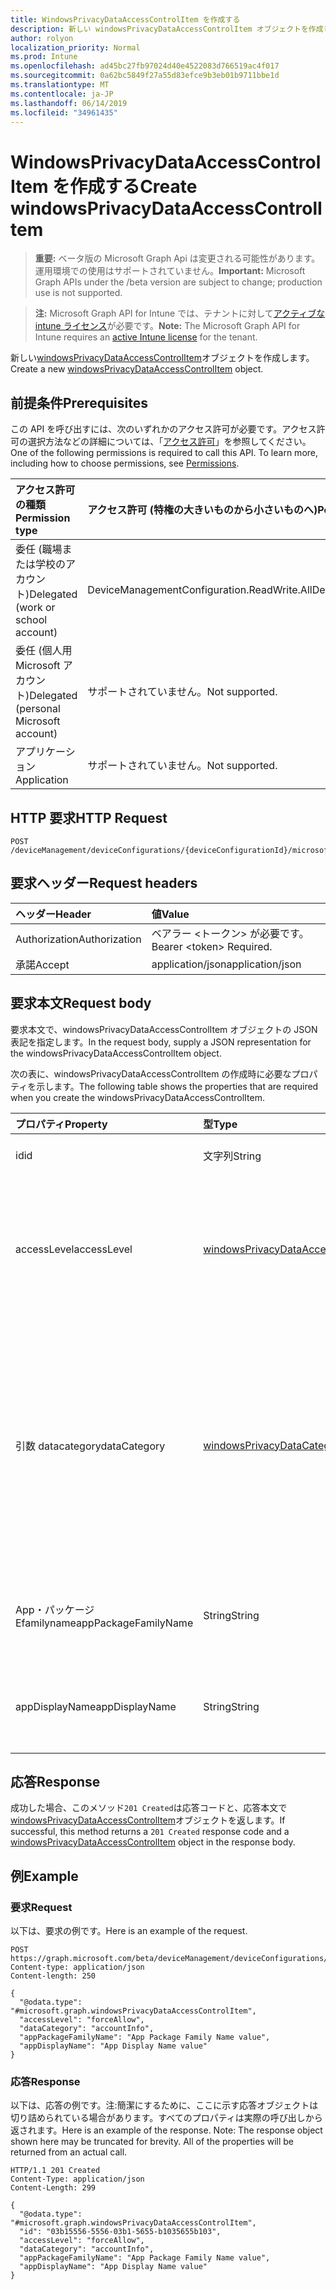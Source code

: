 ```yaml
---
title: WindowsPrivacyDataAccessControlItem を作成する
description: 新しい windowsPrivacyDataAccessControlItem オブジェクトを作成します。
author: rolyon
localization_priority: Normal
ms.prod: Intune
ms.openlocfilehash: ad45bc27fb97024d40e4522083d766519ac4f017
ms.sourcegitcommit: 0a62bc5849f27a55d83efce9b3eb01b9711bbe1d
ms.translationtype: MT
ms.contentlocale: ja-JP
ms.lasthandoff: 06/14/2019
ms.locfileid: "34961435"
---
```

# <a name="create-windowsprivacydataaccesscontrolitem"></a><span data-ttu-id="6837c-103">WindowsPrivacyDataAccessControlItem を作成する</span><span class="sxs-lookup"><span data-stu-id="6837c-103">Create windowsPrivacyDataAccessControlItem</span></span>

> <span data-ttu-id="6837c-104">**重要:** ベータ版の Microsoft Graph Api は変更される可能性があります。運用環境での使用はサポートされていません。</span><span class="sxs-lookup"><span data-stu-id="6837c-104">**Important:** Microsoft Graph APIs under the /beta version are subject to change; production use is not supported.</span></span>

> <span data-ttu-id="6837c-105">**注:** Microsoft Graph API for Intune では、テナントに対して[アクティブな intune ライセンス](https://go.microsoft.com/fwlink/?linkid=839381)が必要です。</span><span class="sxs-lookup"><span data-stu-id="6837c-105">**Note:** The Microsoft Graph API for Intune requires an [active Intune license](https://go.microsoft.com/fwlink/?linkid=839381) for the tenant.</span></span>

<span data-ttu-id="6837c-106">新しい[windowsPrivacyDataAccessControlItem](../resources/intune-deviceconfig-windowsprivacydataaccesscontrolitem.md)オブジェクトを作成します。</span><span class="sxs-lookup"><span data-stu-id="6837c-106">Create a new [windowsPrivacyDataAccessControlItem](../resources/intune-deviceconfig-windowsprivacydataaccesscontrolitem.md) object.</span></span>

## <a name="prerequisites"></a><span data-ttu-id="6837c-107">前提条件</span><span class="sxs-lookup"><span data-stu-id="6837c-107">Prerequisites</span></span>
<span data-ttu-id="6837c-p101">この API を呼び出すには、次のいずれかのアクセス許可が必要です。アクセス許可の選択方法などの詳細については、「[アクセス許可](/graph/permissions-reference)」を参照してください。</span><span class="sxs-lookup"><span data-stu-id="6837c-p101">One of the following permissions is required to call this API. To learn more, including how to choose permissions, see [Permissions](/graph/permissions-reference).</span></span>

|<span data-ttu-id="6837c-110">アクセス許可の種類</span><span class="sxs-lookup"><span data-stu-id="6837c-110">Permission type</span></span>|<span data-ttu-id="6837c-111">アクセス許可 (特権の大きいものから小さいものへ)</span><span class="sxs-lookup"><span data-stu-id="6837c-111">Permissions (from most to least privileged)</span></span>|
|:---|:---|
|<span data-ttu-id="6837c-112">委任 (職場または学校のアカウント)</span><span class="sxs-lookup"><span data-stu-id="6837c-112">Delegated (work or school account)</span></span>|<span data-ttu-id="6837c-113">DeviceManagementConfiguration.ReadWrite.All</span><span class="sxs-lookup"><span data-stu-id="6837c-113">DeviceManagementConfiguration.ReadWrite.All</span></span>|
|<span data-ttu-id="6837c-114">委任 (個人用 Microsoft アカウント)</span><span class="sxs-lookup"><span data-stu-id="6837c-114">Delegated (personal Microsoft account)</span></span>|<span data-ttu-id="6837c-115">サポートされていません。</span><span class="sxs-lookup"><span data-stu-id="6837c-115">Not supported.</span></span>|
|<span data-ttu-id="6837c-116">アプリケーション</span><span class="sxs-lookup"><span data-stu-id="6837c-116">Application</span></span>|<span data-ttu-id="6837c-117">サポートされていません。</span><span class="sxs-lookup"><span data-stu-id="6837c-117">Not supported.</span></span>|

## <a name="http-request"></a><span data-ttu-id="6837c-118">HTTP 要求</span><span class="sxs-lookup"><span data-stu-id="6837c-118">HTTP Request</span></span>
<!-- {
  "blockType": "ignored"
}
-->
``` http
POST /deviceManagement/deviceConfigurations/{deviceConfigurationId}/microsoft.graph.windows10GeneralConfiguration/privacyAccessControls
```

## <a name="request-headers"></a><span data-ttu-id="6837c-119">要求ヘッダー</span><span class="sxs-lookup"><span data-stu-id="6837c-119">Request headers</span></span>
|<span data-ttu-id="6837c-120">ヘッダー</span><span class="sxs-lookup"><span data-stu-id="6837c-120">Header</span></span>|<span data-ttu-id="6837c-121">値</span><span class="sxs-lookup"><span data-stu-id="6837c-121">Value</span></span>|
|:---|:---|
|<span data-ttu-id="6837c-122">Authorization</span><span class="sxs-lookup"><span data-stu-id="6837c-122">Authorization</span></span>|<span data-ttu-id="6837c-123">ベアラー &lt;トークン&gt; が必要です。</span><span class="sxs-lookup"><span data-stu-id="6837c-123">Bearer &lt;token&gt; Required.</span></span>|
|<span data-ttu-id="6837c-124">承諾</span><span class="sxs-lookup"><span data-stu-id="6837c-124">Accept</span></span>|<span data-ttu-id="6837c-125">application/json</span><span class="sxs-lookup"><span data-stu-id="6837c-125">application/json</span></span>|

## <a name="request-body"></a><span data-ttu-id="6837c-126">要求本文</span><span class="sxs-lookup"><span data-stu-id="6837c-126">Request body</span></span>
<span data-ttu-id="6837c-127">要求本文で、windowsPrivacyDataAccessControlItem オブジェクトの JSON 表記を指定します。</span><span class="sxs-lookup"><span data-stu-id="6837c-127">In the request body, supply a JSON representation for the windowsPrivacyDataAccessControlItem object.</span></span>

<span data-ttu-id="6837c-128">次の表に、windowsPrivacyDataAccessControlItem の作成時に必要なプロパティを示します。</span><span class="sxs-lookup"><span data-stu-id="6837c-128">The following table shows the properties that are required when you create the windowsPrivacyDataAccessControlItem.</span></span>

|<span data-ttu-id="6837c-129">プロパティ</span><span class="sxs-lookup"><span data-stu-id="6837c-129">Property</span></span>|<span data-ttu-id="6837c-130">型</span><span class="sxs-lookup"><span data-stu-id="6837c-130">Type</span></span>|<span data-ttu-id="6837c-131">説明</span><span class="sxs-lookup"><span data-stu-id="6837c-131">Description</span></span>|
|:---|:---|:---|
|<span data-ttu-id="6837c-132">id</span><span class="sxs-lookup"><span data-stu-id="6837c-132">id</span></span>|<span data-ttu-id="6837c-133">文字列</span><span class="sxs-lookup"><span data-stu-id="6837c-133">String</span></span>|<span data-ttu-id="6837c-134">WindowsPrivacyDataAccessControlItem のキー。</span><span class="sxs-lookup"><span data-stu-id="6837c-134">The key of WindowsPrivacyDataAccessControlItem.</span></span>|
|<span data-ttu-id="6837c-135">accessLevel</span><span class="sxs-lookup"><span data-stu-id="6837c-135">accessLevel</span></span>|[<span data-ttu-id="6837c-136">windowsPrivacyDataAccessLevel</span><span class="sxs-lookup"><span data-stu-id="6837c-136">windowsPrivacyDataAccessLevel</span></span>](../resources/intune-deviceconfig-windowsprivacydataaccesslevel.md)|<span data-ttu-id="6837c-137">これは、指定されたアプリケーションに割り当てられるプライバシーデータカテゴリのアクセスレベルを示します。</span><span class="sxs-lookup"><span data-stu-id="6837c-137">This indicates an access level for the privacy data category to which the specified application will be given to.</span></span> <span data-ttu-id="6837c-138">使用可能な値は、`notConfigured`、`forceAllow`、`forceDeny`、`userInControl` です。</span><span class="sxs-lookup"><span data-stu-id="6837c-138">Possible values are: `notConfigured`, `forceAllow`, `forceDeny`, `userInControl`.</span></span>|
|<span data-ttu-id="6837c-139">引数 datacategory</span><span class="sxs-lookup"><span data-stu-id="6837c-139">dataCategory</span></span>|[<span data-ttu-id="6837c-140">windowsPrivacyDataCategory</span><span class="sxs-lookup"><span data-stu-id="6837c-140">windowsPrivacyDataCategory</span></span>](../resources/intune-deviceconfig-windowsprivacydatacategory.md)|<span data-ttu-id="6837c-141">これは、特定のアクセス制御が適用されるプライバシーデータカテゴリを示します。</span><span class="sxs-lookup"><span data-stu-id="6837c-141">This indicates a privacy data category to which the specific access control will apply.</span></span> <span data-ttu-id="6837c-142">可能な値: `notConfigured`、 `accountInfo` `appsRunInBackground` `calendar` `callHistory` `camera` `contacts` `diagnosticsInfo` `email` `location` `messaging` `microphone`、、、、、、、、、、、、 `motion` `notifications` `phone` `radios` `tasks` `syncWithDevices` `trustedDevices`.</span><span class="sxs-lookup"><span data-stu-id="6837c-142">Possible values are: `notConfigured`, `accountInfo`, `appsRunInBackground`, `calendar`, `callHistory`, `camera`, `contacts`, `diagnosticsInfo`, `email`, `location`, `messaging`, `microphone`, `motion`, `notifications`, `phone`, `radios`, `tasks`, `syncWithDevices`, `trustedDevices`.</span></span>|
|<span data-ttu-id="6837c-143">App・パッケージ Efamilyname</span><span class="sxs-lookup"><span data-stu-id="6837c-143">appPackageFamilyName</span></span>|<span data-ttu-id="6837c-144">String</span><span class="sxs-lookup"><span data-stu-id="6837c-144">String</span></span>|<span data-ttu-id="6837c-145">Windows アプリのパッケージファミリ名。</span><span class="sxs-lookup"><span data-stu-id="6837c-145">The Package Family Name of a Windows app.</span></span> <span data-ttu-id="6837c-146">設定すると、指定したアプリケーションにアクセスレベルが適用されます。</span><span class="sxs-lookup"><span data-stu-id="6837c-146">When set, the access level applies to the specified application.</span></span>|
|<span data-ttu-id="6837c-147">appDisplayName</span><span class="sxs-lookup"><span data-stu-id="6837c-147">appDisplayName</span></span>|<span data-ttu-id="6837c-148">String</span><span class="sxs-lookup"><span data-stu-id="6837c-148">String</span></span>|<span data-ttu-id="6837c-149">Windows アプリのパッケージファミリ名。</span><span class="sxs-lookup"><span data-stu-id="6837c-149">The Package Family Name of a Windows app.</span></span> <span data-ttu-id="6837c-150">設定すると、指定したアプリケーションにアクセスレベルが適用されます。</span><span class="sxs-lookup"><span data-stu-id="6837c-150">When set, the access level applies to the specified application.</span></span>|



## <a name="response"></a><span data-ttu-id="6837c-151">応答</span><span class="sxs-lookup"><span data-stu-id="6837c-151">Response</span></span>
<span data-ttu-id="6837c-152">成功した場合、このメソッド`201 Created`は応答コードと、応答本文で[windowsPrivacyDataAccessControlItem](../resources/intune-deviceconfig-windowsprivacydataaccesscontrolitem.md)オブジェクトを返します。</span><span class="sxs-lookup"><span data-stu-id="6837c-152">If successful, this method returns a `201 Created` response code and a [windowsPrivacyDataAccessControlItem](../resources/intune-deviceconfig-windowsprivacydataaccesscontrolitem.md) object in the response body.</span></span>

## <a name="example"></a><span data-ttu-id="6837c-153">例</span><span class="sxs-lookup"><span data-stu-id="6837c-153">Example</span></span>

### <a name="request"></a><span data-ttu-id="6837c-154">要求</span><span class="sxs-lookup"><span data-stu-id="6837c-154">Request</span></span>
<span data-ttu-id="6837c-155">以下は、要求の例です。</span><span class="sxs-lookup"><span data-stu-id="6837c-155">Here is an example of the request.</span></span>
``` http
POST https://graph.microsoft.com/beta/deviceManagement/deviceConfigurations/{deviceConfigurationId}/microsoft.graph.windows10GeneralConfiguration/privacyAccessControls
Content-type: application/json
Content-length: 250

{
  "@odata.type": "#microsoft.graph.windowsPrivacyDataAccessControlItem",
  "accessLevel": "forceAllow",
  "dataCategory": "accountInfo",
  "appPackageFamilyName": "App Package Family Name value",
  "appDisplayName": "App Display Name value"
}
```

### <a name="response"></a><span data-ttu-id="6837c-156">応答</span><span class="sxs-lookup"><span data-stu-id="6837c-156">Response</span></span>
<span data-ttu-id="6837c-p106">以下は、応答の例です。注:簡潔にするために、ここに示す応答オブジェクトは切り詰められている場合があります。すべてのプロパティは実際の呼び出しから返されます。</span><span class="sxs-lookup"><span data-stu-id="6837c-p106">Here is an example of the response. Note: The response object shown here may be truncated for brevity. All of the properties will be returned from an actual call.</span></span>
``` http
HTTP/1.1 201 Created
Content-Type: application/json
Content-Length: 299

{
  "@odata.type": "#microsoft.graph.windowsPrivacyDataAccessControlItem",
  "id": "03b15556-5556-03b1-5655-b1035655b103",
  "accessLevel": "forceAllow",
  "dataCategory": "accountInfo",
  "appPackageFamilyName": "App Package Family Name value",
  "appDisplayName": "App Display Name value"
}
```






